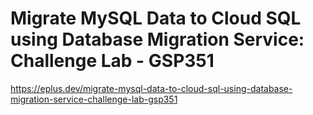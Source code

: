 # Migrate MySQL Data to Cloud SQL using Database Migration Service: Challenge Lab - GSP351

<https://eplus.dev/migrate-mysql-data-to-cloud-sql-using-database-migration-service-challenge-lab-gsp351>